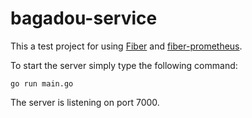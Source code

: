 # bagadou-service

This a test project for using [Fiber](https://github.com/gofiber/fiber) and [fiber-prometheus](https://github.com/hepsiburada/fiber-prometheus).

To start the server simply type the following command:
```
go run main.go
```

The server is listening on port 7000.